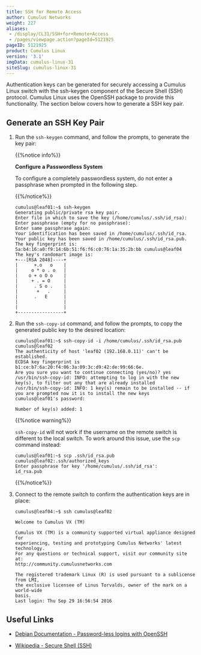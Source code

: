 ```yaml
---
title: SSH for Remote Access
author: Cumulus Networks
weight: 227
aliases:
 - /display/CL31/SSH+for+Remote+Access
 - /pages/viewpage.action?pageId=5121925
pageID: 5121925
product: Cumulus Linux
version: '3.1'
imgData: cumulus-linux-31
siteSlug: cumulus-linux-31
---
```

Authentication keys can be generated for securely accessing a Cumulus
Linux switch with the ssh-keygen component of the Secure Shell (SSH)
protocol. Cumulus Linux uses the OpenSSH package to provide this
functionality. The section below covers how to generate a SSH key pair.

## Generate an SSH Key Pair

1.  Run the `ssh-keygen` command, and follow the prompts, to generate
    the key pair:
    
    {{%notice info%}}
    
    **Configure a Passwordless System**
    
    To configure a completely passwordless system, do not enter a
    passphrase when prompted in the following step.
    
    {{%/notice%}}
    
        cumulus@leaf01:~$ ssh-keygen
        Generating public/private rsa key pair.
        Enter file in which to save the key (/home/cumulus/.ssh/id_rsa): 
        Enter passphrase (empty for no passphrase): 
        Enter same passphrase again: 
        Your identification has been saved in /home/cumulus/.ssh/id_rsa.
        Your public key has been saved in /home/cumulus/.ssh/id_rsa.pub.
        The key fingerprint is:
        5a:b4:16:a0:f9:14:6b:51:f6:f6:c0:76:1a:35:2b:bb cumulus@leaf04
        The key's randomart image is:
        +---[RSA 2048]----+
        |      +.o   o    |
        |     o * o . o   |
        |    o + o O o    |
        |     + . = O     |
        |      . S o .    |
        |       +   .     |
        |      .   E      |
        |                 |
        |                 |
        +-----------------+

2.  Run the `ssh-copy-id` command, and follow the prompts, to copy the
    generated public key to the desired location:
    
        cumulus@leaf01:~$ ssh-copy-id -i /home/cumulus/.ssh/id_rsa.pub cumulus@leaf02
        The authenticity of host 'leaf02 (192.168.0.11)' can't be established.
        ECDSA key fingerprint is b1:ce:b7:6a:20:f4:06:3a:09:3c:d9:42:de:99:66:6e.
        Are you sure you want to continue connecting (yes/no)? yes
        /usr/bin/ssh-copy-id: INFO: attempting to log in with the new key(s), to filter out any that are already installed
        /usr/bin/ssh-copy-id: INFO: 1 key(s) remain to be installed -- if you are prompted now it is to install the new keys
        cumulus@leaf01's password:
         
        Number of key(s) added: 1
    
    {{%notice warning%}}
    
    `ssh-copy-id` will not work if the username on the remote switch is
    different to the local switch. To work around this issue, use the
    `scp` command instead:
    
        cumulus@leaf01:~$ scp .ssh/id_rsa.pub cumulus@leaf02:.ssh/authorized_keys
        Enter passphrase for key '/home/cumulus/.ssh/id_rsa':
        id_rsa.pub
    
    {{%/notice%}}

3.  Connect to the remote switch to confirm the authentication keys are
    in place:
    
        cumulus@leaf04:~$ ssh cumulus@leaf02
         
        Welcome to Cumulus VX (TM)
         
        Cumulus VX (TM) is a community supported virtual appliance designed for
        experiencing, testing and prototyping Cumulus Networks' latest technology.
        For any questions or technical support, visit our community site at:
        http://community.cumulusnetworks.com
         
        The registered trademark Linux (R) is used pursuant to a sublicense from LMI,
        the exclusive licensee of Linus Torvalds, owner of the mark on a world-wide
        basis.
        Last login: Thu Sep 29 16:56:54 2016

## Useful Links

  - [Debian Documentation - Password-less logins with
    OpenSSH](http://www.debian-administration.org/articles/152)

  - [Wikipedia - Secure Shell
    (SSH)](http://en.wikipedia.org/wiki/Secure_Shell)

<article id="html-search-results" class="ht-content" style="display: none;">

</article>

<footer id="ht-footer">

</footer>
